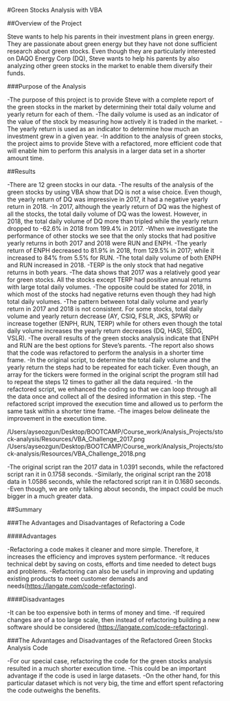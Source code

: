 #Green Stocks Analysis with VBA

##Overview of the Project

Steve wants to help his parents in their investment plans in green energy. They are passionate about green energy but they have not done sufficient research about green stocks. Even though they are particularly interested on DAQO Energy Corp (DQ), Steve wants to help his parents by also analyzing other green stocks in the market to enable them diversify their funds.

###Purpose of the Analysis

-The purpose of this project is to provide Steve with a complete report of the green stocks in the market by determining their total daily volume and yearly return for each of them. 
-The daily volume is used as an indicator of the value of the stock by measuring how actively it is traded in the market. 
-The yearly return is used as an indicator to determine how much an investment grew in a given year. 
-In addition to the analysis of green stocks, the project aims to provide Steve with a refactored, more efficient code that will enable him to perform this analysis in a larger data set in a shorter amount time.

##Results

-There are 12 green stocks in our data.
-The results of the analysis of the green stocks by using VBA show that DQ is not a wise choice. Even though, the yearly return of DQ was impressive in 2017, it had a negative yearly return in 2018.
-In 2017, although the yearly return of DQ was the highest of all the stocks, the total daily volume of DQ was the lowest. However, in 2018, the total daily volume of DQ more than tripled while the yearly return dropped to -62.6% in 2018 from 199.4% in 2017.
-When we investigate the performance of other stocks we see that the only stocks that had positive yearly returns in both 2017 and 2018 were RUN and ENPH. 
-The yearly return of ENPH decreased to 81.9% in 2018, from 129.5% in 2017; while it increased to 84% from 5.5% for RUN.
-The total daily volume of both ENPH and RUN increased in 2018.
-TERP is the only stock that had negative returns in both years.
-The data shows that 2017 was a relatively good year for green stocks. All the stocks except TERP had positive annual returns with large total daily volumes.
-The opposite could be stated for 2018, in which most of the stocks had negative returns even though they had high total daily volumes.
-The pattern between total daily volume and yearly return in 2017 and 2018 is not consistent. For some stocks, total daily volume and yearly return decrease (AY, CSIQ, FSLR, JKS, SPWR) or increase together (ENPH, RUN, TERP) while for others even though the total daily volume increases the yearly return decreases (DQ, HASI, SEDG, VSLR).
-The overall results of the green stocks analysis indicate that ENPH and RUN are the best options for Steve’s parents.
-The report also shows that the code was refactored to perform the analysis in a shorter time frame. 
-In the original script, to determine the total daily volume and the yearly return the steps had to be repeated for each ticker. Even though, an array for the tickers were formed in the original script the program still had to repeat the steps 12 times to gather all the data required.
-In the refactored script, we enhanced the coding so that we can loop through all the data once and collect all of the desired information in this step.
-The refactored script improved the execution time and allowed us to perform the same task within a shorter time frame. 
-The images below delineate the improvement in the execution time.

/Users/ayseozgun/Desktop/BOOTCAMP/Course_work/Analysis_Projects/stock-analysis/Resources/VBA_Challenge_2017.png
/Users/ayseozgun/Desktop/BOOTCAMP/Course_work/Analysis_Projects/stock-analysis/Resources/VBA_Challenge_2018.png

-The original script ran the 2017 data in 1.0391 seconds, while the refactored script ran it in 0.1758 seconds.
-Similarly, the original script ran the 2018 data in 1.0586 seconds, while the refactored script ran it in 0.1680 seconds.
-Even though, we are only talking about seconds, the impact could be much bigger in a much greater data.

##Summary

###The Advantages and Disadvantages of Refactoring a Code

####Advantages

-Refactoring a code makes it cleaner and more simple. Therefore, it increases the efficiency and improves system performance.
-It reduces technical debt by saving on costs, efforts and time needed to detect bugs and problems.
-Refactoring can also be useful in improving and updating existing products to meet customer demands and needs(https://langate.com/code-refactoring).

####Disadvantages

-It can be too expensive both in terms of money and time.
-If required changes are of a too large scale, then instead of refactoring building a new software should be considered (https://langate.com/code-refactoring).

###The Advantages and Disadvantages of the Refactored Green Stocks Analysis Code

-For our special case, refactoring the code for the green stocks analysis resulted in a much shorter execution time.
-This could be an important advantage if the code is used in large datasets. 
-On the other hand, for this particular dataset which is not very big, the time and effort spent refactoring the code outweighs the benefits.









